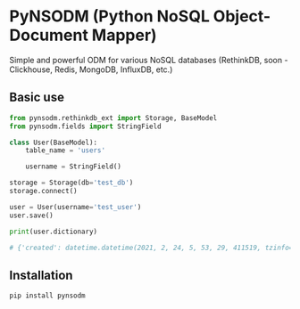 PyNSODM (Python NoSQL Object-Document Mapper)
=======

Simple and powerful ODM for various NoSQL databases (RethinkDB, soon - Clickhouse, Redis, MongoDB, InfluxDB, etc.)

## Basic use

```python
from pynsodm.rethinkdb_ext import Storage, BaseModel
from pynsodm.fields import StringField

class User(BaseModel):
    table_name = 'users'

    username = StringField()

storage = Storage(db='test_db')
storage.connect()

user = User(username='test_user')
user.save()

print(user.dictionary)

# {'created': datetime.datetime(2021, 2, 24, 5, 53, 29, 411519, tzinfo=<UTC>), 'id': 'fb95ba98-a663-4f0f-b709-2e1d2eb849bd', 'updated': datetime.datetime(2021, 2, 24, 5, 53, 29, 411530, tzinfo=<UTC>), 'username': 'test_user'}
```

## Installation

```
pip install pynsodm
```